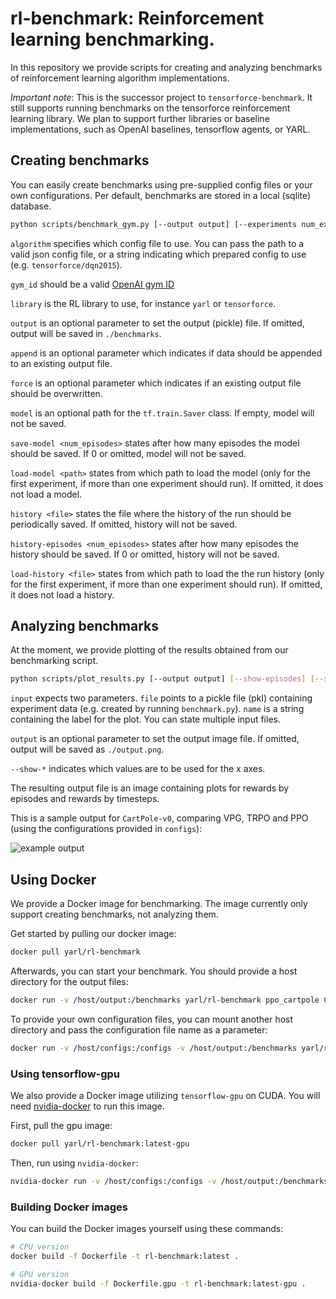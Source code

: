 rl-benchmark: Reinforcement learning benchmarking.
===================================================

In this repository we provide scripts for creating and analyzing benchmarks
 of reinforcement learning algorithm implementations.
 
*Important note*: This is the successor project to `tensorforce-benchmark`. It still supports running benchmarks on
the tensorforce reinforcement learning library. We plan to support further libraries or baseline implementations, such
as OpenAI baselines, tensorflow agents, or YARL.


Creating benchmarks
-------------------

You can easily create benchmarks using pre-supplied config files or your own configurations. Per default, benchmarks
are stored in a local (sqlite) database.

```bash
python scripts/benchmark_gym.py [--output output] [--experiments num_experiments] [--append] [--model <path>] [--save-model <num_episodes>] [--load-model <path>] [--history <file>] [--history-episodes <num_episodes>] [--load-history <file>] [--library library] <algorithm> <gym_id>
```

`algorithm` specifies which config file to use. You can pass the path to a valid json config file, or a string
indicating which prepared config to use (e.g. `tensorforce/dqn2015`).

`gym_id` should be a valid [OpenAI gym ID](https://gym.openai.com/envs)

`library` is the RL library to use, for instance `yarl` or `tensorforce`.

`output` is an optional parameter to set the output (pickle) file. If omitted, output will be saved in `./benchmarks`.

`append` is an optional parameter which indicates if data should be appended to an existing output file.

`force` is an optional parameter which indicates if an existing output file should be overwritten.

`model` is an optional path for the `tf.train.Saver` class. If empty, model will not be saved.

`save-model <num_episodes>` states after how many episodes the model should be saved. If 0 or omitted,
model will not be saved.

`load-model <path>` states from which path to load the model (only for the first experiment, if more than one
experiment should run). If omitted, it does not load a model.

`history <file>` states the file where the history of the run should be periodically saved. If omitted, history will
not be saved.

`history-episodes <num_episodes>` states after how many episodes the history should be saved. If 0 or omitted,
history will not be saved.

`load-history <file>` states from which path to load the the run history (only for the first experiment, if more than one
experiment should run). If omitted, it does not load a history.


Analyzing benchmarks
--------------------

At the moment, we provide plotting of the results obtained from our benchmarking script.

```bash
python scripts/plot_results.py [--output output] [--show-episodes] [--show-timesteps] [--show-seconds] [--input <file> <name>] [--input <file> <name> ...]
```

`input` expects two parameters. `file` points to a pickle file (pkl) containing experiment data (e.g. created by
running `benchmark.py`). `name` is a string containing the label for the plot. You can state multiple input files.

`output` is an optional parameter to set the output image file. If omitted, output will be saved as `./output.png`.

`--show-*` indicates which values are to be used for the x axes.

The resulting output file is an image containing plots for rewards by episodes and rewards by timesteps.

This is a sample output for `CartPole-v0`, comparing VPG, TRPO and PPO (using the configurations provided in `configs`):

![example output](https://user-images.githubusercontent.com/14904111/30209005-328ea760-9496-11e7-93fc-80ea00794842.png)


Using Docker
------------

We provide a Docker image for benchmarking. The image currently only support creating benchmarks, not analyzing them.

Get started by pulling our docker image:

```bash
docker pull yarl/rl-benchmark
```

Afterwards, you can start your benchmark. You should provide a host directory for the output files:

```bash
docker run -v /host/output:/benchmarks yarl/rl-benchmark ppo_cartpole CartPole-v0
```

To provide your own configuration files, you can mount another host directory and pass the configuration file name as a parameter:

```bash
docker run -v /host/configs:/configs -v /host/output:/benchmarks yarl/rl-benchmark my_config CartPole-v0
```

### Using tensorflow-gpu

We also provide a Docker image utilizing `tensorflow-gpu` on CUDA. You will need [nvidia-docker](https://github.com/NVIDIA/nvidia-docker) to run this image.

First, pull the gpu image:

```bash
docker pull yarl/rl-benchmark:latest-gpu
```

Then, run using `nvidia-docker`:

```bash
nvidia-docker run -v /host/configs:/configs -v /host/output:/benchmarks yarl/rl-benchmark:latest-gpu my_config CartPole-v0
```

### Building Docker images

You can build the Docker images yourself using these commands:

```bash
# CPU version
docker build -f Dockerfile -t rl-benchmark:latest .

# GPU version
nvidia-docker build -f Dockerfile.gpu -t rl-benchmark:latest-gpu .
```
